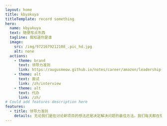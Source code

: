 ```yaml
---
layout: home
title: kbyakuya
titleTemplate: record something
hero:
  name: kbyakuya
  text: 随便写点东西
  tagline: 我知道你是谁
  image:
    src: /img/9721679212108_.pic_hd.jpg
    alt: none
  actions:
    - theme: brand
      text: 领导力准则
      link: https://augusmeow.github.io/notes/career/amazon/leadership-principles/
    - theme: alt
      text: 面试
      link: /zh/interview
    - theme: alt
      text: 代办
      link: /zh/
# Could add features description here
features:
  - title: 领导力准则
    details: 无论我们是在讨论新项目的想法还是决定解决问题的最佳方法，我们每天都在使用领导力准则。这只是令 Amazon 与众不同的原因之一。
---
```

